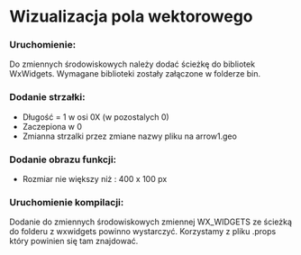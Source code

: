 Wizualizacja pola wektorowego
===================================
### Uruchomienie:
Do zmiennych środowiskowych należy dodać ścieżkę do bibliotek WxWidgets. Wymagane biblioteki zostały załączone w folderze bin.

### Dodanie strzałki:
+ Długość = 1 w osi 0X (w pozostalych 0)
+ Zaczepiona w 0
+ Zmianna strzalki przez zmiane nazwy pliku na arrow1.geo

### Dodanie obrazu funkcji:
+ Rozmiar nie większy niż : 400 x 100 px

### Uruchomienie kompilacji:
Dodanie do zmiennych środowiskowych zmiennej WX_WIDGETS ze ścieżką do folderu z wxwidgets powinno wystarczyć.
Korzystamy z pliku .props który powinien się tam znajdować.